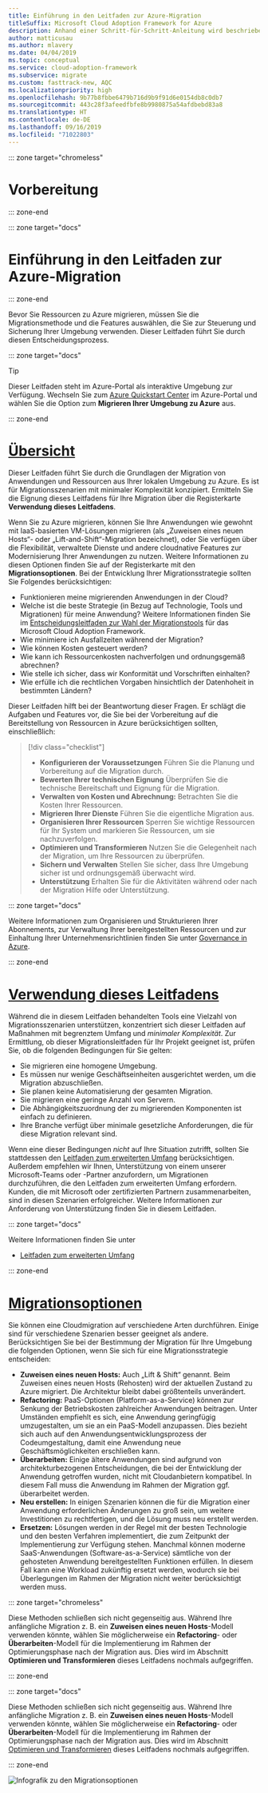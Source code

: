 ```yaml
---
title: Einführung in den Leitfaden zur Azure-Migration
titleSuffix: Microsoft Cloud Adoption Framework for Azure
description: Anhand einer Schritt-für-Schritt-Anleitung wird beschrieben, wie Sie die Dienste Ihres Unternehmens effizient zu Azure migrieren.
author: matticusau
ms.author: mlavery
ms.date: 04/04/2019
ms.topic: conceptual
ms.service: cloud-adoption-framework
ms.subservice: migrate
ms.custom: fasttrack-new, AQC
ms.localizationpriority: high
ms.openlocfilehash: 9b77b8fbbe6479b716d9b9f91d6e0154db8c0db7
ms.sourcegitcommit: 443c28f3afeedfbfe8b9980875a54afdbebd83a8
ms.translationtype: HT
ms.contentlocale: de-DE
ms.lasthandoff: 09/16/2019
ms.locfileid: "71022803"
---
```

::: zone target="chromeless"

# <a name="before-you-start"></a>Vorbereitung

::: zone-end

::: zone target="docs"

# <a name="introduction-to-the-azure-migration-guide"></a>Einführung in den Leitfaden zur Azure-Migration

::: zone-end

Bevor Sie Ressourcen zu Azure migrieren, müssen Sie die Migrationsmethode und die Features auswählen, die Sie zur Steuerung und Sicherung Ihrer Umgebung verwenden. Dieser Leitfaden führt Sie durch diesen Entscheidungsprozess.

::: zone target="docs"

> [!TIP]
> Dieser Leitfaden steht im Azure-Portal als interaktive Umgebung zur Verfügung. Wechseln Sie zum [Azure Quickstart Center](https://portal.azure.com/?feature.quickstart=true#blade/Microsoft_Azure_Resources/QuickstartCenterBlade) im Azure-Portal und wählen Sie die Option zum **Migrieren Ihrer Umgebung zu Azure** aus.

::: zone-end

# <a name="overviewtaboverview"></a>[Übersicht](#tab/Overview)

Dieser Leitfaden führt Sie durch die Grundlagen der Migration von Anwendungen und Ressourcen aus Ihrer lokalen Umgebung zu Azure. Es ist für Migrationsszenarien mit minimaler Komplexität konzipiert. Ermitteln Sie die Eignung dieses Leitfadens für Ihre Migration über die Registerkarte **Verwendung dieses Leitfadens**.

Wenn Sie zu Azure migrieren, können Sie Ihre Anwendungen wie gewohnt mit IaaS-basierten VM-Lösungen migrieren (als „Zuweisen eines neuen Hosts“- oder „Lift-and-Shift“-Migration bezeichnet), oder Sie verfügen über die Flexibilität, verwaltete Dienste und andere cloudnative Features zur Modernisierung Ihrer Anwendungen zu nutzen. Weitere Informationen zu diesen Optionen finden Sie auf der Registerkarte mit den **Migrationsoptionen**. Bei der Entwicklung Ihrer Migrationsstrategie sollten Sie Folgendes berücksichtigen:

- Funktionieren meine migrierenden Anwendungen in der Cloud?
- Welche ist die beste Strategie (in Bezug auf Technologie, Tools und Migrationen) für meine Anwendung? Weitere Informationen finden Sie im [Entscheidungsleitfaden zur Wahl der Migrationstools](../../decision-guides/migrate-decision-guide/index.md) für das Microsoft Cloud Adoption Framework.
- Wie minimiere ich Ausfallzeiten während der Migration?
- Wie können Kosten gesteuert werden?
- Wie kann ich Ressourcenkosten nachverfolgen und ordnungsgemäß abrechnen?
- Wie stelle ich sicher, dass wir Konformität und Vorschriften einhalten?
- Wie erfülle ich die rechtlichen Vorgaben hinsichtlich der Datenhoheit in bestimmten Ländern?

Dieser Leitfaden hilft bei der Beantwortung dieser Fragen. Er schlägt die Aufgaben und Features vor, die Sie bei der Vorbereitung auf die Bereitstellung von Ressourcen in Azure berücksichtigen sollten, einschließlich:

> [!div class="checklist"]
>
> - **Konfigurieren der Voraussetzungen** Führen Sie die Planung und Vorbereitung auf die Migration durch.
> - **Bewerten Ihrer technischen Eignung** Überprüfen Sie die technische Bereitschaft und Eignung für die Migration.
> - **Verwalten von Kosten und Abrechnung:** Betrachten Sie die Kosten Ihrer Ressourcen.
> - **Migrieren Ihrer Dienste** Führen Sie die eigentliche Migration aus.
> - **Organisieren Ihrer Ressourcen** Sperren Sie wichtige Ressourcen für Ihr System und markieren Sie Ressourcen, um sie nachzuverfolgen.
> - **Optimieren und Transformieren** Nutzen Sie die Gelegenheit nach der Migration, um Ihre Ressourcen zu überprüfen.
> - **Sichern und Verwalten** Stellen Sie sicher, dass Ihre Umgebung sicher ist und ordnungsgemäß überwacht wird.
> - **Unterstützung** Erhalten Sie für die Aktivitäten während oder nach der Migration Hilfe oder Unterstützung.

::: zone target="docs"

Weitere Informationen zum Organisieren und Strukturieren Ihrer Abonnements, zur Verwaltung Ihrer bereitgestellten Ressourcen und zur Einhaltung Ihrer Unternehmensrichtlinien finden Sie unter [Governance in Azure](https://docs.microsoft.com/azure/security/governance-in-azure).

::: zone-end

# <a name="when-to-use-this-guidetabwhentousethisguide"></a>[Verwendung dieses Leitfadens](#tab/WhenToUseThisGuide)

Während die in diesem Leitfaden behandelten Tools eine Vielzahl von Migrationsszenarien unterstützen, konzentriert sich dieser Leitfaden auf Maßnahmen mit begrenztem Umfang und _minimaler Komplexität_. Zur Ermittlung, ob dieser Migrationsleitfaden für Ihr Projekt geeignet ist, prüfen Sie, ob die folgenden Bedingungen für Sie gelten:

- Sie migrieren eine homogene Umgebung.
- Es müssen nur wenige Geschäftseinheiten ausgerichtet werden, um die Migration abzuschließen.
- Sie planen keine Automatisierung der gesamten Migration.
- Sie migrieren eine geringe Anzahl von Servern.
- Die Abhängigkeitszuordnung der zu migrierenden Komponenten ist einfach zu definieren.
- Ihre Branche verfügt über minimale gesetzliche Anforderungen, die für diese Migration relevant sind.

Wenn eine dieser Bedingungen _nicht_ auf Ihre Situation zutrifft, sollten Sie stattdessen den [Leitfaden zum erweiterten Umfang](../expanded-scope/index.md) berücksichtigen. Außerdem empfehlen wir Ihnen, Unterstützung von einem unserer Microsoft-Teams oder -Partner anzufordern, um Migrationen durchzuführen, die den Leitfaden zum erweiterten Umfang erfordern. Kunden, die mit Microsoft oder zertifizierten Partnern zusammenarbeiten, sind in diesen Szenarien erfolgreicher. Weitere Informationen zur Anforderung von Unterstützung finden Sie in diesem Leitfaden.

<!-- markdownlint-enable MD033 -->

::: zone target="docs"

Weitere Informationen finden Sie unter

- [Leitfaden zum erweiterten Umfang](../expanded-scope/index.md)

::: zone-end

# <a name="migration-optionstabmigrationoptions"></a>[Migrationsoptionen](#tab/MigrationOptions)

Sie können eine Cloudmigration auf verschiedene Arten durchführen. Einige sind für verschiedene Szenarien besser geeignet als andere. Berücksichtigen Sie bei der Bestimmung der Migration für Ihre Umgebung die folgenden Optionen, wenn Sie sich für eine Migrationsstrategie entscheiden:

- **Zuweisen eines neuen Hosts:** Auch „Lift & Shift“ genannt. Beim Zuweisen eines neuen Hosts (Rehosten) wird der aktuellen Zustand zu Azure migriert. Die Architektur bleibt dabei größtenteils unverändert.
- **Refactoring:** PaaS-Optionen (Platform-as-a-Service) können zur Senkung der Betriebskosten zahlreicher Anwendungen beitragen. Unter Umständen empfiehlt es sich, eine Anwendung geringfügig umzugestalten, um sie an ein PaaS-Modell anzupassen. Dies bezieht sich auch auf den Anwendungsentwicklungsprozess der Codeumgestaltung, damit eine Anwendung neue Geschäftsmöglichkeiten erschließen kann.
- **Überarbeiten:** Einige ältere Anwendungen sind aufgrund von architekturbezogenen Entscheidungen, die bei der Entwicklung der Anwendung getroffen wurden, nicht mit Cloudanbietern kompatibel. In diesem Fall muss die Anwendung im Rahmen der Migration ggf. überarbeitet werden.
- **Neu erstellen:** In einigen Szenarien können die für die Migration einer Anwendung erforderlichen Änderungen zu groß sein, um weitere Investitionen zu rechtfertigen, und die Lösung muss neu erstellt werden.
- **Ersetzen:** Lösungen werden in der Regel mit der besten Technologie und den besten Verfahren implementiert, die zum Zeitpunkt der Implementierung zur Verfügung stehen. Manchmal können moderne SaaS-Anwendungen (Software-as-a-Service) sämtliche von der gehosteten Anwendung bereitgestellten Funktionen erfüllen. In diesem Fall kann eine Workload zukünftig ersetzt werden, wodurch sie bei Überlegungen im Rahmen der Migration nicht weiter berücksichtigt werden muss.

::: zone target="chromeless"

Diese Methoden schließen sich nicht gegenseitig aus. Während Ihre anfängliche Migration z. B. ein **Zuweisen eines neuen Hosts**-Modell verwenden könnte, wählen Sie möglicherweise ein **Refactoring**- oder **Überarbeiten**-Modell für die Implementierung im Rahmen der Optimierungsphase nach der Migration aus. Dies wird im Abschnitt **Optimieren und Transformieren** dieses Leitfadens nochmals aufgegriffen.

::: zone-end

::: zone target="docs"

Diese Methoden schließen sich nicht gegenseitig aus. Während Ihre anfängliche Migration z. B. ein **Zuweisen eines neuen Hosts**-Modell verwenden könnte, wählen Sie möglicherweise ein **Refactoring**- oder **Überarbeiten**-Modell für die Implementierung im Rahmen der Optimierungsphase nach der Migration aus. Dies wird im Abschnitt [Optimieren und Transformieren](./optimize-and-transform.md) dieses Leitfadens nochmals aufgegriffen.

::: zone-end

![Infografik zu den Migrationsoptionen](../../_images/migrate/migration-options.png)
